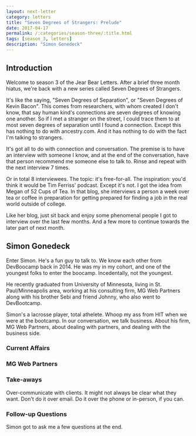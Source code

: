 ```yaml
---
layout: next-letter
category: letters
title: "Seven Degrees of Strangers: Prelude" 
date: 2017-04-17
permalink: /:categories/season-three/:title.html
tags: [season_3, letters]
description: "Simon Gonedeck"
---
```

<!--
![Insert new picture here](http://gallery.tinyletterapp.com/b7acb1dd09358f1ed19f16a562a005fc08d42511/images/94ff2d22-e9e3-40a7-958b-ece4b3921ae6.png)
-->

## Introduction

Welcome to season 3 of the Jear Bear Letters.
After a brief three month hiatus, we're back with a new series called
Seven Degrees of Strangers.

It's like the saying, "Seven Degrees of Separation", or "Seven Degrees of Kevin Bacon".
This comes from researchers, with whom created I don't know, that say human kind's connections are 
seven degrees of knowing one another.
So if I met a stranger on the street, I could trace them to at most seven degrees of separation until I found a connection.
Except this has nothing to do with ancestry.com.
And it has nothing to do with the fact I'm talking to strangers.

It's got all to do with connection and conversation.
The premise is to have an interview with someone I know,
and at the end of the conversation, have that person recommend me someone else to talk to.
Rinse and repeat with the next interview 7 times.

Or in total 8 interviewees. The topic: it's free-for-all.
The inspiration: you'd think it would be Tim Ferriss' podcast.
Except it's not.
I got the idea from Megan of 52 Cups of Tea. 
In that blog, she interviews a person a week over tea or coffee
in preparation for getting prepared for finding a job in the real world
outside of college.

Like her blog, just sit back and enjoy some phenomenal people I got to interview over the last few months.
And a few more to continue towards the later part of next month.

## Simon Gonedeck

Enter Simon. He's a fun guy to talk to. We know each other from DevBoocamp back in 2014.
He was my in my cohort, and one of the youngest folks to enter the boocamp.
Incedentally, not the youngest.

He recently graduated from University of Minnesota, living in St. Paul/Minneapolis area,
working at his consulting firm, MG Web Partners along with his brother Sebi and friend Johnny,
who also went to DevBootcamp.

Simon's a lacrosse player, total athelete. Whoop my ass from HIT when we were at the bootcamp.
In our conversation, we talk business. About his firm, MG Web Partners,
about dealing with partners, and dealing with the business side. 

### Current Affairs



### MG Web Partners

### Take-aways

Over-communicate with clients. It might not always be clear what they want. 
Don't do it over email. Do it over the phone or in-person, if you can. 

### Follow-up Questions

Simon got to ask me a few questions at the end.
